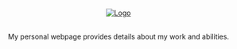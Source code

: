 <br/>
<div align="center">
  <a href="" target="_blank">
    <img src="https://user-images.githubusercontent.com/38624002/215119264-d47cda21-5e43-4a63-b766-aed378f722b9.png" width="auto" height="auto" alt="Logo" >
  </a>
  <br/><br/>
  <p align="center">
    My personal webpage provides details about my work and abilities.
  </p>
</div>
